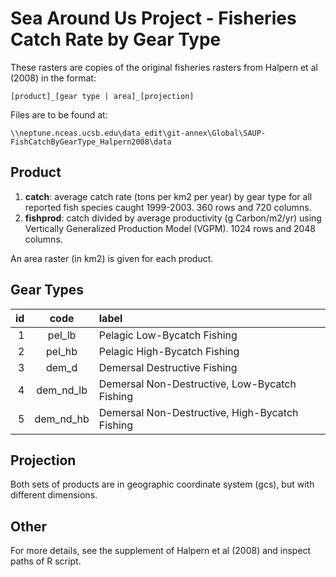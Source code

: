 # Sea Around Us Project - Fisheries Catch Rate by Gear Type

These rasters are copies of the original fisheries rasters from Halpern et al (2008) in the format:

    [product]_[gear type | area]_[projection]

Files are to be found at:

    \\neptune.nceas.ucsb.edu\data_edit\git-annex\Global\SAUP-FishCatchByGearType_Halpern2008\data

## Product

1. **catch**: average catch rate (tons per km2 per year) by gear type for all reported fish species caught 1999-2003. 360 rows and 720 columns.
1. **fishprod**: catch divided by average productivity (g Carbon/m2/yr) using Vertically Generalized Production Model (VGPM). 1024 rows and 2048 columns.

An area raster (in km2) is given for each product.

## Gear Types

id | code      | label
--:|:---------:|:-----
1  | pel_lb    | Pelagic Low-Bycatch Fishing
2  | pel_hb    | Pelagic High-Bycatch Fishing
3  | dem_d     | Demersal Destructive Fishing
4  | dem_nd_lb | Demersal Non-Destructive, Low-Bycatch Fishing
5  | dem_nd_hb | Demersal Non-Destructive, High-Bycatch Fishing

## Projection

Both sets of products are in geographic coordinate system (gcs), but with different dimensions.

## Other

For more details, see the supplement of Halpern et al (2008) and inspect paths of R script.

